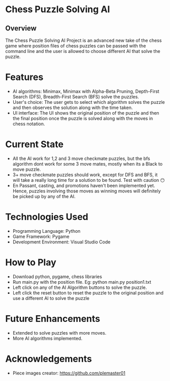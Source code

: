 # Chess Puzzle Solving AI
## Overview
The Chess Puzzle Solving AI Project is an advanced new take of the chess game where position files of chess puzzles can be passed with the command line and the user is allowed to choose different AI that solve the puzzle.

# Features
- AI algorithms: Minimax, Minimax with Alpha-Beta Pruning, Depth-First Search (DFS), Breadth-First Search (BFS) solve the puzzles.
- User's choice: The user gets to select which algorithm solves the puzzle and then observes the solution along with the time taken.
- UI interface: The UI shows the original position of the puzzle and then the final position once the puzzle is solved along with the moves in chess notation.

# Current State
- All the AI work for 1,2 and 3 move checkmate puzzles, but the bfs algorithm dont work for some 3 move mates, mostly when its a Black to move puzzle.
- 3+ move checkmate puzzles should work, except for DFS and BFS, it will take a really long time for a solution to be found. Test with caution :no_mouth: 
- En Passant, casting, and promotions haven't been implemented yet. Hence, puzzles involving those moves as winning moves will definitely be picked up by any of the AI.

# Technologies Used
- Programming Language: Python
- Game Framework: Pygame
- Development Environment: Visual Studio Code

# How to Play
- Download python, pygame, chess libraries
- Run main.py with the position file. Eg: python main.py position1.txt
- Left click on any of the AI Algorithm buttons to solve the puzzle.
- Left click the reset button to reset the puzzle to the original position and use a different AI to solve the puzzle

# Future Enhancements
- Extended to solve puzzles with more moves.
- More AI algorithms implemented.

# Acknowledgements
- Piece images creator: https://github.com/plemaster01
